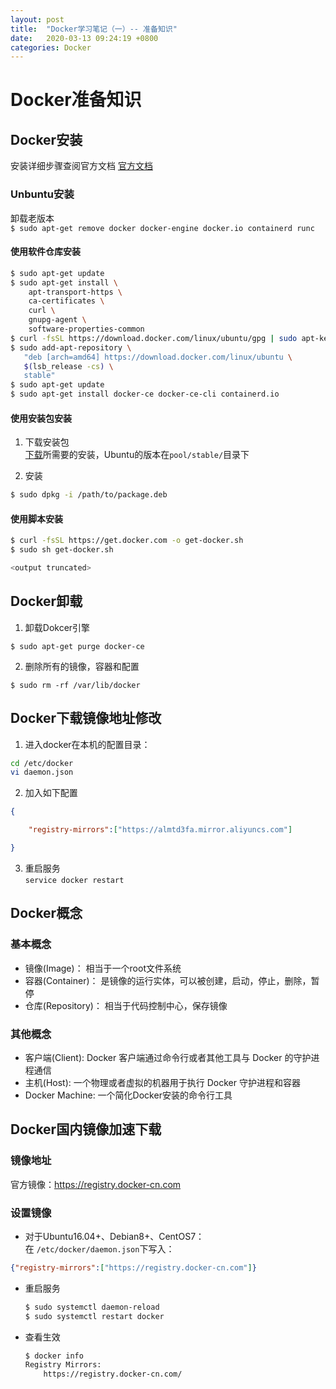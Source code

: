 ```yaml
---
layout: post
title:  "Docker学习笔记（一）-- 准备知识"
date:   2020-03-13 09:24:19 +0800
categories: Docker
---
```

# Docker准备知识

## Docker安装
安装详细步骤查阅官方文档
[官方文档](https://docs.docker.com/install/linux/docker-ce/ubuntu/)
### Unbuntu安装
卸载老版本  
`$ sudo apt-get remove docker docker-engine docker.io containerd runc
`
#### 使用软件仓库安装  

```sh
$ sudo apt-get update
$ sudo apt-get install \
    apt-transport-https \
    ca-certificates \
    curl \
    gnupg-agent \
    software-properties-common
$ curl -fsSL https://download.docker.com/linux/ubuntu/gpg | sudo apt-key add -
$ sudo add-apt-repository \
   "deb [arch=amd64] https://download.docker.com/linux/ubuntu \
   $(lsb_release -cs) \
   stable"
$ sudo apt-get update
$ sudo apt-get install docker-ce docker-ce-cli containerd.io
```

#### 使用安装包安装

1. 下载安装包  
[下载](https://download.docker.com/linux/ubuntu/dists/)所需要的安装，Ubuntu的版本在`pool/stable/`目录下

2. 安装
```sh
$ sudo dpkg -i /path/to/package.deb
```

#### 使用脚本安装

```sh
$ curl -fsSL https://get.docker.com -o get-docker.sh
$ sudo sh get-docker.sh

<output truncated>
```

## Docker卸载

1. 卸载Dokcer引擎

`$ sudo apt-get purge docker-ce`

2. 删除所有的镜像，容器和配置

`$ sudo rm -rf /var/lib/docker`

## Docker下载镜像地址修改

1. 进入docker在本机的配置目录：   
```sh
cd /etc/docker
vi daemon.json
```

2.  加入如下配置   
```json
{

    "registry-mirrors":["https://almtd3fa.mirror.aliyuncs.com"]      

}
```

3. 重启服务    
`service docker restart
`   


## Docker概念

### 基本概念
- 镜像(Image)： 相当于一个root文件系统
- 容器(Container)： 是镜像的运行实体，可以被创建，启动，停止，删除，暂停
- 仓库(Repository)： 相当于代码控制中心，保存镜像

### 其他概念
- 客户端(Client): Docker 客户端通过命令行或者其他工具与 Docker 的守护进程通信
- 主机(Host): 一个物理或者虚拟的机器用于执行 Docker 守护进程和容器
- Docker Machine: 一个简化Docker安装的命令行工具

## Docker国内镜像加速下载

### 镜像地址   
官方镜像：<https://registry.docker-cn.com>

### 设置镜像   

- 对于Ubuntu16.04+、Debian8+、CentOS7：    
在 `/etc/docker/daemon.json`下写入：    
```json
{"registry-mirrors":["https://registry.docker-cn.com"]}
```

- 重启服务    
    ```sh
    $ sudo systemctl daemon-reload
    $ sudo systemctl restart docker
    ```

- 查看生效    
    ```sh
    $ docker info
    Registry Mirrors:
        https://registry.docker-cn.com/
    ```